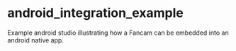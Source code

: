 # android_integration_example
Example android studio illustrating how a Fancam can be embedded into an android native app.

